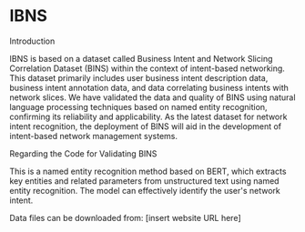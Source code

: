 # IBNS
Introduction

IBNS is based on a dataset called Business Intent and Network Slicing Correlation Dataset (BINS) within the context of intent-based networking. This dataset primarily includes user business intent description data, business intent annotation data, and data correlating business intents with network slices. We have validated the data and quality of BINS using natural language processing techniques based on named entity recognition, confirming its reliability and applicability. As the latest dataset for network intent recognition, the deployment of BINS will aid in the development of intent-based network management systems.

Regarding the Code for Validating BINS

This is a named entity recognition method based on BERT, which extracts key entities and related parameters from unstructured text using named entity recognition. The model can effectively identify the user's network intent.

Data files can be downloaded from: [insert website URL here]


